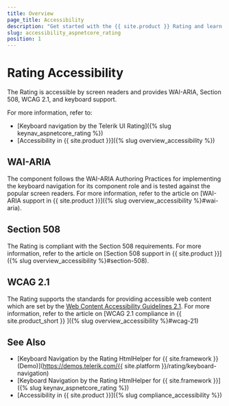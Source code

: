 ```yaml
---
title: Overview
page_title: Accessibility
description: "Get started with the {{ site.product }} Rating and learn about its accessibility support for WAI-ARIA, Section 508, and WCAG 2.1."
slug: accessibility_aspnetcore_rating
position: 1
---
```


# Rating Accessibility

The Rating is accessible by screen readers and provides WAI-ARIA, Section 508, WCAG 2.1, and keyboard support.

For more information, refer to:
* [Keyboard navigation by the Telerik UI Rating]({% slug keynav_aspnetcore_rating %})
* [Accessibility in {{ site.product }}]({% slug overview_accessibility %})

## WAI-ARIA

The component follows the WAI-ARIA Authoring Practices for implementing the keyboard navigation for its component role and is tested against the popular screen readers. For more information, refer to the article on [WAI-ARIA support in {{ site.product }}]({% slug overview_accessibility %}#wai-aria).

## Section 508

The Rating is compliant with the Section 508 requirements. For more information, refer to the article on [Section 508 support in {{ site.product }}]({% slug overview_accessibility %}#section-508).

## WCAG 2.1

The Rating supports the standards for providing accessible web content which are set by the [Web Content Accessibility Guidelines 2.1](https://www.w3.org/TR/WCAG/). For more information, refer to the article on [WCAG 2.1 compliance in {{ site.product_short }} ]({% slug overview_accessibility %}#wcag-21)

## See Also

* [Keyboard Navigation by the Rating HtmlHelper for {{ site.framework }} (Demo)](https://demos.telerik.com/{{ site.platform }}/rating/keyboard-navigation)
* [Keyboard Navigation by the Rating HtmlHelper for {{ site.framework }}]({% slug keynav_aspnetcore_rating %})
* [Accessibility in {{ site.product }}]({% slug compliance_accessibility %})
